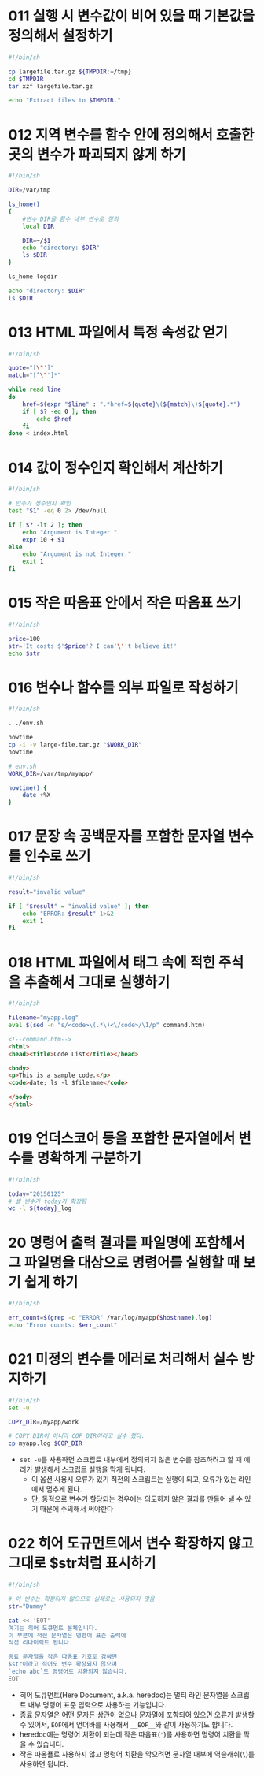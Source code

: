 # 011 실행 시 변수값이 비어 있을 때 기본값을 정의해서 설정하기
```bash 
#!/bin/sh

cp largefile.tar.gz ${TMPDIR:=/tmp}
cd $TMPDIR
tar xzf largefile.tar.gz 

echo "Extract files to $TMPDIR."
``` 


# 012 지역 변수를 함수 안에 정의해서 호출한 곳의 변수가 파괴되지 않게 하기 
```bash 
#!/bin/sh

DIR=/var/tmp

ls_home()
{
    #변수 DIR을 함수 내부 변수로 정의
    local DIR

    DIR=~/$1
    echo "directory: $DIR"
    ls $DIR
}

ls_home logdir

echo "directory: $DIR"
ls $DIR
```


# 013 HTML 파일에서 특정 속성값 얻기
```bash 
#!/bin/sh

quote="[\"']"
match="[^\"']*"

while read line
do
    href=$(expr "$line" : ".*href=${quote}\(${match}\)${quote}.*")
    if [ $? -eq 0 ]; then
        echo $href
    fi
done < index.html
```


# 014 값이 정수인지 확인해서 계산하기
```bash
#!/bin/sh

# 인수가 정수인지 확인 
test "$1" -eq 0 2> /dev/null

if [ $? -lt 2 ]; then 
    echo "Argument is Integer."
    expr 10 + $1
else
    echo "Argument is not Integer."
    exit 1
fi 
```


# 015 작은 따옴표 안에서 작은 따옴표 쓰기 
```bash 
#!/bin/sh 

price=100
str='It costs $'$price'? I can'\''t believe it!'
echo $str
```


# 016 변수나 함수를 외부 파일로 작성하기 
```bash 
#!/bin/sh 

. ./env.sh

nowtime
cp -i -v large-file.tar.gz "$WORK_DIR"
nowtime 
``` 

```bash
# env.sh 
WORK_DIR=/var/tmp/myapp/

nowtime() {
    date +%X
}
```


# 017 문장 속 공백문자를 포함한 문자열 변수를 인수로 쓰기
```bash
#!/bin/sh 

result="invalid value"

if [ "$result" = "invalid value" ]; then
    echo "ERROR: $result" 1>&2
    exit 1
fi
```


# 018 HTML 파일에서 태그 속에 적힌 주석을 추출해서 그대로 실행하기 
```bash
#!/bin/sh

filename="myapp.log"
eval $(sed -n "s/<code>\(.*\)<\/code>/\1/p" command.htm)
```

```html
<!--command.htm-->
<html>
<head><title>Code List</title></head>

<body>
<p>This is a sample code.</p>
<code>date; ls -l $filename</code>

</body>
</html>
```

# 019 언더스코어 등을 포함한 문자열에서 변수를 명확하게 구분하기 
```bash
#!/bin/sh

today="20150125"
# 셸 변수가 today가 확장됨
wc -l ${today}_log
```


# 20 명령어 출력 결과를 파일명에 포함해서 그 파일명을 대상으로 명령어를 실행할 때 보기 쉽게 하기 
```bash
#!/bin/sh

err_count=$(grep -c "ERROR" /var/log/myapp($hostname).log)
echo "Error counts: $err_count"
```

# 021 미정의 변수를 에러로 처리해서 실수 방지하기
```bash
#!/bin/sh
set -u 

COPY_DIR=/myapp/work

# COPY_DIR이 아니라 COP_DIR이라고 실수 했다. 
cp myapp.log $COP_DIR
``` 

- `set -u`를 사용하면 스크립트 내부에서 정의되지 않은 변수를 참조하려고 할 때 에러가 발생해서 스크립트 실행을 막게 됩니다. 
  - 이 옵션 사용시 오류가 있기 직전의 스크립트는 실행이 되고, 오류가 있는 라인에서 멈추게 된다. 
  - 단, 동적으로 변수가 할당되는 경우에는 의도하지 않은 결과를 만들어 낼 수 있기 때문에 주의해서 써야한다


# 022 히어 도규먼트에서 변수 확장하지 않고 그대로 $str처럼 표시하기 
```bash
#!/bin/sh

# 이 변수는 확장되지 않으므로 실제로는 사용되지 않음
str="Dummy"

cat << 'EOT'
여기는 히어 도큐먼트 본체입니다. 
이 부분에 적힌 문자열은 명령어 표준 출력에 
직접 리다이렉트 됩니다. 

종료 문자열을 작은 따옴표 기호로 감싸면
$str이라고 적어도 변수 확장되지 않으며
`echo abc`도 명령어로 치환되지 않습니다. 
EOT
```

- 히어 도큐먼트(Here Document, a.k.a. heredoc)는 멀티 라인 문자열을 스크립트 내부 명령어 표준 입력으로 사용하는 기능입니다. 
- 종료 문자열은 어떤 문자든 상관이 없으나 문자열에 포함되어 있으면 오류가 발생할 수 있어서, `EOF`에서 언더바를 사용해서 `__EOF__`와 같이 사용하기도 합니다. 
- heredoc에는 명령어 치환이 되는데 작은 따옴표(`'`)를 사용하면 명령어 치환을 막을 수 있습니다. 
- 작은 따옴푤르 사용하지 않고 명령어 치환을 막으려면 문자열 내부에 역슬래쉬(`\`)를 사용하면 됩니다.  
